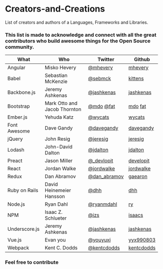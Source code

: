 # Creators-and-Creations

List of creators and authors of a Languages, Frameworks and Libraries. 
### This list is made to acknowledge and connect with all the great contributors who build awesome things for the Open Source community.

| What | Who | Twitter| Github | 
| ------ | ------ | --------| ---------|
| Angular | Misko Hevery | [@mhevery](https://twitter.com/mhevery) | [mhevery](https://github.com/mhevery)
| Babel | Sebastian McKenzie| [@sebmck](https://twitter.com/sebmck)  | [kittens](https://github.com/kittens)
| Backbone.js | Jeremy Ashkenas| [@jashkenas](https://twitter.com/jashkenas)| [jashkenas](https://github.com/jashkenas)|
| Bootstrap | Mark Otto and Jacob Thornton | [@mdo](https://twitter.com/mdo) [@fat](https://twitter.com/fat)| [mdo](https://github.com/mdo) [fat](https://github.com/fat)|
| Ember.js | Yehuda Katz | [@wycats](https://twitter.com/wycats)  | [wycats](https://github.com/wycats)|
| Font Awesome | Dave Gandy| [@davegandy](https://twitter.com/davegandy)  | [davegandy](https://github.com/davegandy)
| jQuery | John Resig| [@jeresig](https://twitter.com/jeresig)  | [jeresig](https://github.com/jeresig)
| Lodash | John-David Dalton| [@jdalton](https://twitter.com/jdalton)  | [jdalton](https://twitter.com/jdalton)
| Preact | Jason Miller| [@_devlopit](https://twitter.com/_developit)  | [developit](https://github.com/developit)
| React | Jordan Walke| [@jordwalke](https://twitter.com/jordwalke) | [jordwalke](https://github.com/jordwalke)
| Redux | Dan Abramov | [@dan_abramov](https://twitter.com/dan_abramov) |[gaearon](https://github.com/gaearon)
| Ruby on Rails| David Heinemeier Hansson | [@dhh](https://twitter.com/dhh) | [dhh](https://github.com/dhh)
|Node.js| Ryan Dahl| [@ryanmdahl](https://twitter.com/ryanmdahl) | [ry](https://github.com/ry)
| NPM   | Isaac Z. Schlueter| [@izs](https://twitter.com/izs) | [isaacs](https://github.com/isaacs)
| Underscore.js | Jeremy Ashkenas| [@jashkenas](https://twitter.com/jashkenas)  | [jashkenas](https://github.com/jashkenas)|
| Vue.js  | Evan you| [@youyuxi](https://twitter.com/youyuxi) | [yyx990803](https://github.com/yyx990803)
| Webpack | Kent C. Dodds| [@kentcdodds](https://twitter.com/kentcdodds) | [kentcdodds](https://github.com/kentcdodds)


### Feel free to contribute
